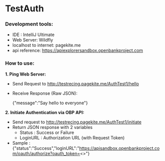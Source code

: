 # TestAuth

### Development tools: 
* IDE : IntelliJ Ultimate
* Web Server: Wildfly
* localhost to internet: pagekite.me
* api reference: https://apiexplorersandbox.openbankproject.com

### How to use:
**1. Ping Web Server:**
* Send Request to http://testrecing.pagekite.me/AuthTest1/hello
* Receive Response (Raw JSON): 

  {"message":"Say hello to everyone"}

**2. Initiate Authentication via OBP API:**
* Send request to http://testrecing.pagekite.me/AuthTest1/initiate
* Return JSON response with 2 variables
  * Status : Success or Failure
  * LoginURL : Authorization URL (with Request Token)
* Sample :
{"status":"Success","loginURL":"https://apisandbox.openbankproject.com/oauth/authorize?oauth_token=<<Request Token Here>>"}
